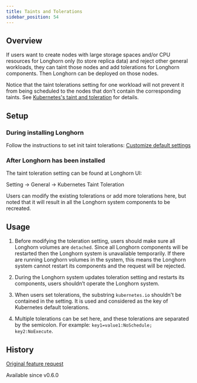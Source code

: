 ```yaml
---
title: Taints and Tolerations
sidebar_position: 54
---
```


## Overview
If users want to create nodes with large storage spaces and/or CPU resources for Longhorn only (to store replica data) and reject other general workloads, they can taint those nodes and add tolerations for Longhorn components. Then Longhorn can be deployed on those nodes.

Notice that the taint tolerations setting for one workload will not prevent it from being scheduled to the nodes that don't contain the corresponding taints. See [Kubernetes's taint and toleration](https://kubernetes.io/docs/concepts/configuration/taint-and-toleration/) for details.

## Setup
### During installing Longhorn
Follow the instructions to set init taint tolerations: [Customize default settings](https://github.com/longhorn/longhorn/wiki/Feature:-Customized-Default-Setting#usage)

### After Longhorn has been installed
The taint toleration setting can be found at Longhorn UI:

Setting -> General -> Kubernetes Taint Toleration

Users can modify the existing tolerations or add more tolerations here, but noted that it will result in all the Longhorn system components to be recreated.

## Usage
1. Before modifying the toleration setting, users should make sure all Longhorn volumes are `detached`. Since all Longhorn components will be restarted then the Longhorn system is unavailable temporarily. If there are running Longhorn volumes in the system, this means the Longhorn system cannot restart its components and the request will be rejected.

2. During the Longhorn system updates toleration setting and restarts its components, users shouldn’t operate the Longhorn system.

3. When users set tolerations, the substring `kubernetes.io` shouldn't be contained in the setting. It is used and considered as the key of Kubernetes default tolerations.

4.  Multiple tolerations can be set here, and these tolerations are separated by the semicolon. For example: `key1=value1:NoSchedule; key2:NoExecute`. 

## History
[Original feature request](https://github.com/longhorn/longhorn/issues/584)

Available since v0.6.0
